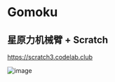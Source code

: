 # Gomoku
## 星原力机械臂 + Scratch
https://scratch3.codelab.club  
  
![image](https://user-images.githubusercontent.com/26005547/62109387-c63ed080-b2de-11e9-91fb-39ca6d76d803.png)
